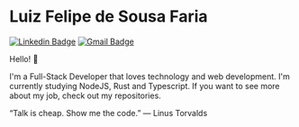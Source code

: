 # Luiz Felipe de Sousa Faria

[![Linkedin Badge](https://img.shields.io/badge/-Luiz%20Felipe-0e76a8?style=flat-square&logo=Linkedin&logoColor=white&link=https://https://www.linkedin.com/in/luiz-felipe-de-sousa-faria-8a0ba91a8/)](https://www.linkedin.com/in/luiz-felipe-de-sousa-faria-8a0ba91a8/) 
[![Gmail Badge](https://img.shields.io/badge/-lutilipe02@hotmail.com-d44638?style=flat-square&logo=Gmail&logoColor=white&link=mailto:lutilipe02@hotmail.com)](mailto:lutilipe02@hotmail.com)  

Hello! 👋  

I'm  a Full-Stack Developer that loves technology and web development. I'm currently studying NodeJS, Rust and Typescript. If you want to see more about my job, check out my repositories.     


“Talk is cheap. Show me the code.”
― Linus Torvalds  

